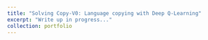 ```yaml
---
title: "Solving Copy-V0: Language copying with Deep Q-Learning"
excerpt: "Write up in progress..."
collection: portfolio
---
```



